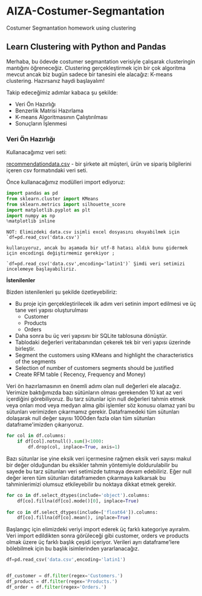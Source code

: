 # AIZA-Costumer-Segmantation
Costumer Segmantation homework using clustering

## Learn Clustering with Python and Pandas

Merhaba, bu ödevde costumer segmantation verisiyle çalışarak clusteringin mantığını öğreneceğiz. Clustering gerçekleştirmek için bir çok algoritma mevcut ancak biz bugün sadece bir tanesini ele alacağız: K-means clustering. Hazırsanız haydi başlayalım!

Takip edeceğimiz adımlar kabaca şu şekilde:

- Veri Ön Hazırlığı
- Benzerlik Matrisi Hazırlama
- K-means Algoritmasının Çalıştırılması
- Sonuçların İşlenmesi

### Veri Ön Hazırlığı
Kullanacağımız veri seti:

[recommendationdata.csv](https://github.com/zeynep394/AIZA-Costumer-Segmantation/blob/main/data.csv) - bir şirkete ait müşteri, ürün ve sipariş bilgilerini içeren csv formatındaki veri seti. 

Önce kullanacağımız modülleri import ediyoruz: 

```python
import pandas as pd
from sklearn.cluster import KMeans
from sklearn.metrics import silhouette_score
import matplotlib.pyplot as plt
import numpy as np
%matplotlib inline
```
```
NOT: Elimizdeki data.csv isimli excel dosyasını okuyabilmek için `df=pd.read_csv('data.csv')`

kullanıyoruz, ancak bu aşamada bir utf-8 hatası aldık bunu gidermek için encodingi değiştirmemiz gerekiyor ;

`df=pd.read_csv('data.csv',encoding='latin1')` Şimdi veri setimizi incelemeye başlayabiliriz.
```

**İstenilenler**

Bizden istenilenleri şu şekilde özetleyebiliriz:

- Bu proje için gerçekleştirilecek ilk adım veri setinin import edilmesi ve üç tane veri yapısı oluşturulması
  - Customer
  - Products
  - Orders
- Daha sonra bu üç veri yapısını bir SQLite tablosuna dönüştür.
- Tablodaki değerleri veritabanından çekerek tek bir veri yapısı üzerinde birleştir.
- Segment the customers using KMeans and highlight the characteristics
of the segments
- Selection of number of customers segments should be justified
- Create RFM table ( Recency, Frequency and Money)

Veri ön hazırlamasının en önemli adımı olan null değerleri ele alacağız. Verimize baktığımızda bazı sütünların olması gerekenden 10 kat az veri içerdiğini görebiliyoruz. Bu tarz sütunlar için null değerleri tahmin etmek veya onları mod veya medyan alma gibi işlemler söz konusu olamaz yani bu sütunları verimizden çıkarmamız gerekir. Dataframedeki tüm sütunları dolaşarak null değer sayısı 1000den fazla olan tüm sütunları dataframe'imizden çıkarıyoruz. 

```python
for col in df.columns:
    if df[col].notnull().sum()<1000:
        df.drop(col, inplace=True, axis=1)
```

Bazı sütunlar ise yine eksik veri içermesine rağmen eksik veri sayısı makul bir değer olduğundan bu eksikler tahmin yöntemiyle doldurulabilir bu sayede bu tarz sütunları veri setimizde tutmaya devam edebiliriz. Eğer null değer ieren tüm sütunları dataframeden çıkarmaya kalkarsak bu tahminlerimizi olumsuz etkileyebilir bu noktaya dikkat etmek gerekir.

```python
for co in df.select_dtypes(include='object').columns:
    df[co].fillna(df[co].mode()[0], inplace=True)
    
for co in df.select_dtypes(include=['float64']).columns:
    df[co].fillna(df[co].mean(), inplace=True)
```

Başlangıç için elimizdeki veriyi import ederek üç farklı kategoriye ayıralım.
Veri import edildikten sonra görüleceği gibi customer, orders ve products olmak üzere üç farklı başlık çeşidi içeriyor. Verileri ayrı dataframe'lere bölebilmek için bu başlık isimlerinden yararlanacağız.

```python
df=pd.read_csv('data.csv',encoding='latin1')


df_customer = df.filter(regex='Customers.')
df_product = df.filter(regex='Products.')
df_order = df.filter(regex='Orders.')
```

